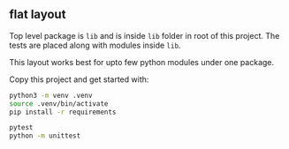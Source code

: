 ## flat layout

Top level package is `lib` and is inside `lib` folder in root of this project. The tests are placed along with modules inside `lib`.

This layout works best for upto few python modules under one package.

Copy this project and get started with:
```bash
python3 -m venv .venv
source .venv/bin/activate
pip install -r requirements

pytest
python -m unittest
```